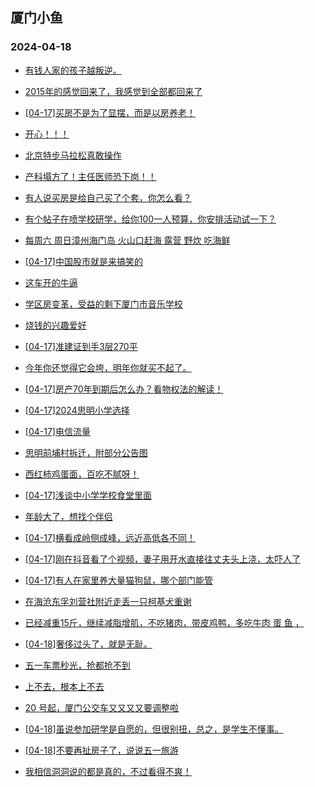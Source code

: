 ## 厦门小鱼 
### 2024-04-18

+ [有钱人家的孩子越叛逆。](http://bbs.xmfish.com/read-htm-tid-18177350.html)

+ [2015年的感觉回来了，我感觉到全部都回来了](http://bbs.xmfish.com/read-htm-tid-18177559.html)

+ [[04-17]买房不是为了显摆，而是以房养老！](http://bbs.xmfish.com/read-htm-tid-18177552.html)

+ [开心！！！](http://bbs.xmfish.com/read-htm-tid-18177364.html)

+ [北京特步马拉松真敢操作](http://bbs.xmfish.com/read-htm-tid-18177381.html)

+ [产科塌方了！主任医师恐下岗！！](http://bbs.xmfish.com/read-htm-tid-18177539.html)

+ [有人说买房是给自己买了个套，你怎么看？](http://bbs.xmfish.com/read-htm-tid-18177379.html)

+ [有个帖子在喷学校研学，给你100一人预算，你安排活动试一下？](http://bbs.xmfish.com/read-htm-tid-18177596.html)

+ [每周六 周日漳州海门岛 火山口赶海 露营 野炊 吃海鲜](http://bbs.xmfish.com/read-htm-tid-18177473.html)

+ [[04-17]中国股市就是来搞笑的](http://bbs.xmfish.com/read-htm-tid-18177635.html)

+ [这车开的牛逼](http://bbs.xmfish.com/read-htm-tid-18177511.html)

+ [学区房变革，受益的剩下厦门市音乐学校](http://bbs.xmfish.com/read-htm-tid-18177373.html)

+ [烧钱的兴趣爱好](http://bbs.xmfish.com/read-htm-tid-18177619.html)

+ [[04-17]准建证到手3层270平](http://bbs.xmfish.com/read-htm-tid-18177697.html)

+ [今年你还觉得它会垮，明年你就买不起了。](http://bbs.xmfish.com/read-htm-tid-18177765.html)

+ [[04-17]房产70年到期后怎么办？看物权法的解读！](http://bbs.xmfish.com/read-htm-tid-18177510.html)

+ [[04-17]2024思明小学选择](http://bbs.xmfish.com/read-htm-tid-18177636.html)

+ [[04-17]电信流量](http://bbs.xmfish.com/read-htm-tid-18177629.html)

+ [思明前埔村拆迁，附部分公告图](http://bbs.xmfish.com/read-htm-tid-18177745.html)

+ [西红柿鸡蛋面，百吃不腻呀！](http://bbs.xmfish.com/read-htm-tid-18177608.html)

+ [[04-17]浅谈中小学学校食堂里面](http://bbs.xmfish.com/read-htm-tid-18177749.html)

+ [年龄大了，想找个伴侣](http://bbs.xmfish.com/read-htm-tid-18177757.html)

+ [[04-17]横看成岭侧成峰，远近高低各不同！](http://bbs.xmfish.com/read-htm-tid-18177896.html)

+ [[04-17]刚在抖音看了个视频，妻子用开水直接往丈夫头上浇，太吓人了](http://bbs.xmfish.com/read-htm-tid-18177724.html)

+ [[04-17]有人在家里养大量猫狗鼠，哪个部门能管](http://bbs.xmfish.com/read-htm-tid-18177758.html)

+ [在海沧东孚刘营社附近走丢一只柯基犬重谢](http://bbs.xmfish.com/read-htm-tid-18177834.html)

+ [已经减重15斤，继续减脂增肌，不吃猪肉，带皮鸡鸭，多吃牛肉 蛋 鱼 ，](http://bbs.xmfish.com/read-htm-tid-18177809.html)

+ [[04-18]奢侈过头了，就是无耻。](http://bbs.xmfish.com/read-htm-tid-18178083.html)

+ [五一车票秒光，抢都抢不到](http://bbs.xmfish.com/read-htm-tid-18177839.html)

+ [上不去，根本上不去](http://bbs.xmfish.com/read-htm-tid-18177895.html)

+ [20 号起，厦门公交车又又又又要调整啦](http://bbs.xmfish.com/read-htm-tid-18178086.html)

+ [[04-18]虽说参加研学是自愿的，但很别扭，总之，是学生不懂事。](http://bbs.xmfish.com/read-htm-tid-18178044.html)

+ [[04-18]不要再扯房子了，说说五一旅游](http://bbs.xmfish.com/read-htm-tid-18178196.html)

+ [我相信洞洞说的都是真的，不过看得不爽！](http://bbs.xmfish.com/read-htm-tid-18178138.html)

